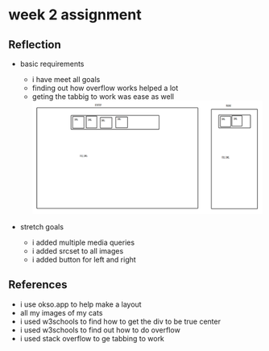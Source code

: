 # week 2 assignment

## Reflection

- basic requirements

  - i have meet all goals
  - finding out how overflow works helped a lot
  - geting the tabbig to work was ease as well
    ![alt text](image.png)

- stretch goals
  - i added multiple media queries
  - i added srcset to all images
  - i added button for left and right

## References

- i use okso.app to help make a layout
- all my images of my cats
- i used w3schools to find how to get the div to be true center
- i used w3schools to find out how to do overflow
- i used stack overflow to ge tabbing to work
